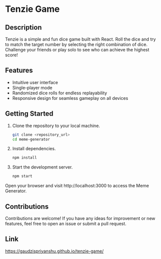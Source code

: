 # Tenzie Game


## Description

Tenzie is a simple and fun dice game built with React. Roll the dice and try to match the target number by selecting the right combination of dice. Challenge your friends or play solo to see who can achieve the highest score!

## Features

- Intuitive user interface
- Single-player mode
- Randomized dice rolls for endless replayability
- Responsive design for seamless gameplay on all devices

## Getting Started

1. Clone the repository to your local machine.
   ```bash
   git clone <repository_url>
   cd meme-generator
   
2. Install dependencies.
    ```bash
    npm install

3. Start the development server.
    ```bash
    npm start
    
Open your browser and visit http://localhost:3000 to access the Meme Generator.

## Contributions

Contributions are welcome! If you have any ideas for improvement or new features, feel free to open an issue or submit a pull request.

## Link 

https://gaudzispriyanshu.github.io/tenzie-game/
